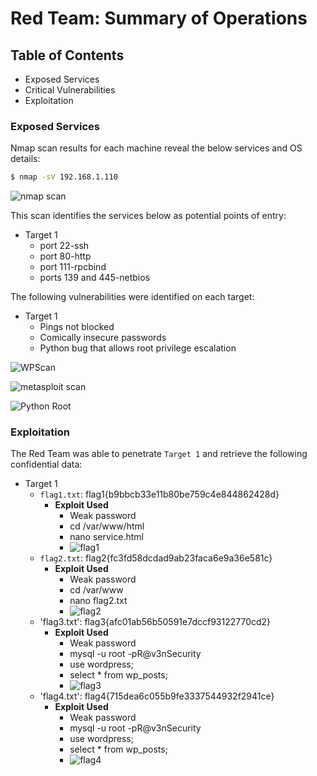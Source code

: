 # Red Team: Summary of Operations

## Table of Contents
- Exposed Services
- Critical Vulnerabilities
- Exploitation

### Exposed Services

Nmap scan results for each machine reveal the below services and OS details:

```bash
$ nmap -sV 192.168.1.110
 ```
 
  ![nmap scan](https://github.com/chefesteve/Final_Project/tree/main/screens/red_team/target_1_nmap_scan.png)

This scan identifies the services below as potential points of entry:
- Target 1
  - port 22-ssh
  - port 80-http
  - port 111-rpcbind
  - ports 139 and 445-netbios


The following vulnerabilities were identified on each target:
- Target 1
  - Pings not blocked
  - Comically insecure passwords
  - Python bug that allows root privilege escalation

 ![WPScan](http://github.com/chefesteve/Final_Project/tree/main/screens/red_team/wordpress_enumeration_scan.png)
 
 ![metasploit scan](http://github.com/chefesteve/Final_Project/tree/main/screens/red_team/meta_scan.png)
 
 ![Python Root](https://github.com/chefesteve/Final_Project/tree/main/screens/red_team/python_root.png)

### Exploitation

The Red Team was able to penetrate `Target 1` and retrieve the following confidential data:
- Target 1
  - `flag1.txt`: flag1{b9bbcb33e11b80be759c4e844862428d}
    - **Exploit Used**
      - Weak password
      - cd /var/www/html
	  - nano service.html
	  - ![flag1](https://github.com/chefesteve/Final_Project/tree/main/screens/red_team/flag_1.png)
  - `flag2.txt`: flag2{fc3fd58dcdad9ab23faca6e9a36e581c}
    - **Exploit Used**
      - Weak password
      - cd /var/www
	  - nano flag2.txt
	  - ![flag2](https://github.com/chefesteve/Final_Project/tree/main/screens/red_team/flag_2.png)
  - 'flag3.txt': flag3{afc01ab56b50591e7dccf93122770cd2}
	- **Exploit Used**
	  - Weak password
	  - mysql -u root -pR@v3nSecurity
	  - use wordpress;
	  - select * from wp_posts;
	  - ![flag3](https://github.com/chefesteve/Final_Project/tree/main/screens/red_team/flag_3.png)
  - 'flag4.txt': flag4{715dea6c055b9fe3337544932f2941ce}
    - **Exploit Used**
	  - Weak password
	  - mysql -u root -pR@v3nSecurity
	  - use wordpress;
	  - select * from wp_posts;
	  - ![flag4](https://github.com/chefesteve/Final_Project/tree/main/screens/red_team/flag_4.png)
